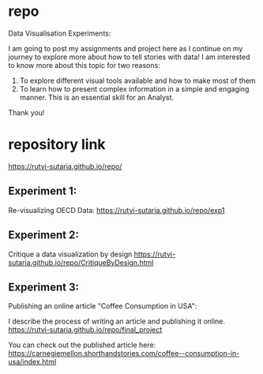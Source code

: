 # repo
Data Visualisation Experiments:

I am going to post my assignments and project here as I continue on my journey to explore more about how to tell stories with data! I am interested to know more about this topic for two reasons: 
1. To explore different visual tools available and how to make most of them
2. To learn how to present complex information in a simple and engaging manner. This is an essential skill for an Analyst. 

Thank you!

# repository link
<https://rutvi-sutaria.github.io/repo/>

## Experiment 1:
Re-visualizing OECD Data:
<https://rutvi-sutaria.github.io/repo/exp1>

## Experiment 2: 
Critique a data visualization by design 
<https://rutvi-sutaria.github.io/repo/CritiqueByDesign.html>

## Experiment 3: 
Publishing an online article "Coffee Consumption in USA":

I describe the process of writing an article and publishing it online.
<https://rutvi-sutaria.github.io/repo/final_project>

You can check out the published article here: 
<https://carnegiemellon.shorthandstories.com/coffee--consumption-in-usa/index.html>


 


